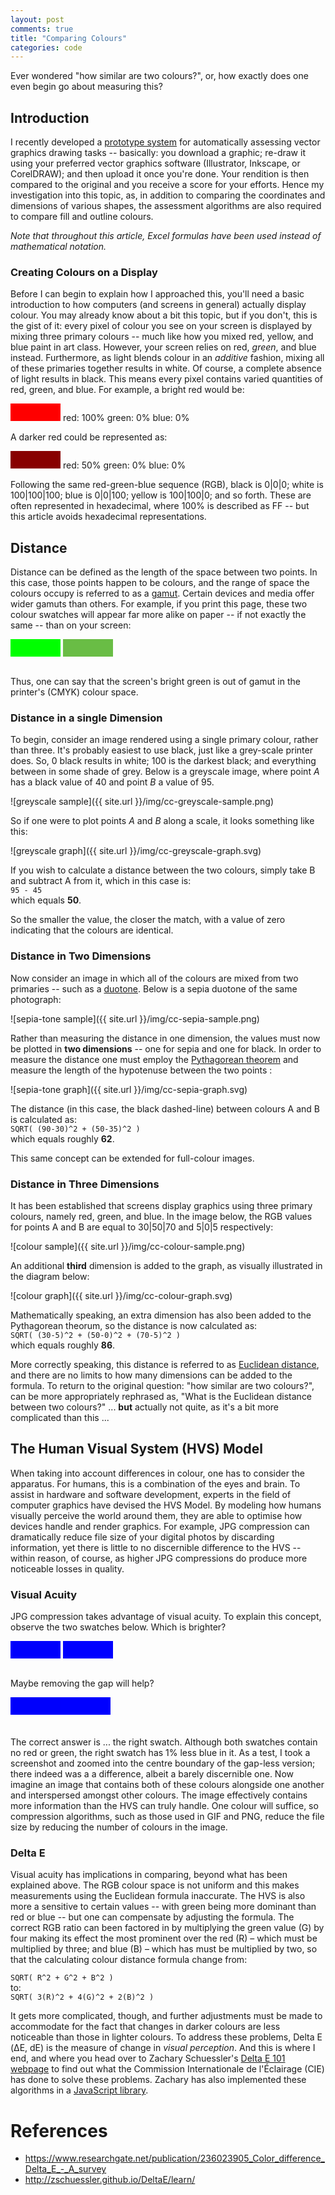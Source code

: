 ```yaml
---
layout: post
comments: true
title: "Comparing Colours"
categories: code
---
```


Ever wondered "how similar are two colours?", or, how exactly does one even begin go about measuring this?

## Introduction

I recently developed a [prototype system](http://corvet.tabreturn.com) for automatically assessing vector graphics drawing tasks -- basically: you download a graphic; re-draw it using your preferred vector graphics software (Illustrator, Inkscape, or CorelDRAW); and then upload it once you're done. Your rendition is then compared to the original and you receive a score for your efforts. Hence my investigation into this topic, as, in addition to comparing the coordinates and dimensions of various shapes, the assessment algorithms are also required to compare fill and outline colours.

*Note that throughout this article, Excel formulas have been used instead of mathematical notation.*

### Creating Colours on a Display

Before I can begin to explain how I approached this, you'll need a basic introduction to how computers (and screens in general) actually display colour. You may already know about a bit this topic, but if you don't, this is the gist of it: every pixel of colour you see on your screen is displayed by mixing three primary colours -- much like how you mixed red, yellow, and blue paint in art class. However, your screen relies on red, *green*, and blue instead. Furthermore, as light blends colour in an *additive* fashion, mixing all of these primaries together results in white. Of course, a complete absence of light results in black. This means every pixel contains varied quantities of red, green, and blue. For example, a bright red would be:  

<div style="background-color:red; display:inline-block; width:80px; height:2em"></div>  
red: 100%  
green: 0%  
blue: 0%

A darker red could be represented as:  

<div style="background-color:#800; display:inline-block; width:80px; height:2em"></div>  
red: 50%  
green: 0%  
blue: 0%

Following the same red-green-blue sequence (RGB), black is 0&#124;0&#124;0; white is 100&#124;100&#124;100; blue is 0&#124;0&#124;100; yellow is 100&#124;100&#124;0; and so forth. These are often represented in hexadecimal, where 100% is described as FF -- but this article avoids hexadecimal representations.

## Distance

Distance can be defined as the length of the space between two points. In this case, those points happen to be colours, and the range of space the colours occupy is referred to as a [gamut](https://en.wikipedia.org/wiki/Gamut). Certain devices and media offer wider gamuts than others. For example, if you print this page, these two colour swatches will appear far more alike on paper -- if not exactly the same -- than on your screen:

<div style="background-color:#0F0; display:inline-block; width:80px; height:2em"></div>
<div style="background-color:#69bd45; display:inline-block; width:80px; height:2em"></div>
<div style="clear:both; height:1em"></div>

Thus, one can say that the screen's bright green is out of gamut in the printer's (CMYK) colour space.

### Distance in a single Dimension

To begin, consider an image rendered using a single primary colour, rather than three. It's probably easiest to use black, just like a grey-scale printer does. So, 0 black results in white; 100 is the darkest black; and everything between in some shade of grey. Below is a greyscale image, where point *A* has a black value of 40 and point *B* a value of 95.

![greyscale sample]({{ site.url }}/img/cc-greyscale-sample.png)

So if one were to plot points *A* and *B* along a scale, it looks something like this:

![greyscale graph]({{ site.url }}/img/cc-greyscale-graph.svg)

If you wish to calculate a distance between the two colours, simply take B and subtract A from it, which in this case is:  
`95 - 45`  
which equals **50**.

So the smaller the value, the closer the match, with a value of zero indicating that the colours are identical.

### Distance in Two Dimensions

Now consider an image in which all of the colours are mixed from two primaries -- such as a [duotone](https://en.wikipedia.org/wiki/Duotone). Below is a sepia duotone of the same photograph:

![sepia-tone sample]({{ site.url }}/img/cc-sepia-sample.png)

Rather than measuring the distance in one dimension, the values must now be plotted in **two dimensions** -- one for sepia and one for black. In order to measure the distance one must employ the [Pythagorean theorem](https://en.wikipedia.org/wiki/Pythagorean_theorem) and measure the length of the hypotenuse between the two points :

![sepia-tone graph]({{ site.url }}/img/cc-sepia-graph.svg)

The distance (in this case, the black dashed-line) between colours A and B is calculated as:  
`SQRT( (90-30)^2 + (50-35)^2 )`  
which equals roughly **62**.

This same concept can be extended for full-colour images.

### Distance in Three Dimensions

It has been established that screens display graphics using three primary colours, namely red, green, and blue. In the image below, the RGB values for points A and B are equal to 30&#124;50&#124;70 and 5&#124;0&#124;5 respectively:

![colour sample]({{ site.url }}/img/cc-colour-sample.png)

An additional **third** dimension is added to the graph, as visually illustrated in the diagram below:

![colour graph]({{ site.url }}/img/cc-colour-graph.svg)

Mathematically speaking, an extra dimension has also been added to the Pythagorean theorum, so the distance is now calculated as:  
`SQRT( (30-5)^2 + (50-0)^2 + (70-5)^2 )`  
which equals roughly **86**.

More correctly speaking, this distance is referred to as [Euclidean distance](https://en.wikipedia.org/wiki/Euclidean_distance), and there are no limits to how many dimensions can be added to the formula. To return to the original question: "how similar are two colours?", can be more appropriately rephrased as, "What is the Euclidean distance between two colours?" ... **but** actually not quite, as it's a bit more complicated than this ...

## The Human Visual System (HVS) Model

When taking into account differences in colour, one has to consider the apparatus. For humans, this is a combination of the eyes and brain. To assist in hardware and software development, experts in the field of computer graphics have devised the HVS Model. By modeling how humans visually perceive the world around them, they are able to optimise how devices handle and render graphics. For example, JPG compression can dramatically reduce file size of your digital photos by discarding information, yet there is little to no discernible difference to the HVS -- within reason, of course, as higher JPG compressions do produce more noticeable losses in quality.

### Visual Acuity

JPG compression takes advantage of visual acuity. To explain this concept, observe the two swatches below. Which is brighter?

<div style="background-color:#0000FC; display:inline-block; width:80px; height:2em"></div>
<div style="background-color:#0000FF; display:inline-block; width:80px; height:2em"></div>
<div style="clear:both; height:1em"></div>

Maybe removing the gap will help?

<div style="background-color:#0000FC; float:left; width:80px; height:2em"></div>
<div style="background-color:#0000FF; float:left; width:80px; height:2em"></div>
<div style="clear:both; height:1.5em"></div>

The correct answer is ... the right swatch. Although both swatches contain no red or green, the right swatch has 1% less blue in it. As a test, I took a screenshot and zoomed into the centre boundary of the gap-less version; there indeed was a a difference, albeit a barely discernible one. Now imagine an image that contains both of these colours alongside one another and interspersed amongst other colours. The image effectively contains more information than the HVS can truly handle. One colour will suffice, so compression algorithms, such as those used in GIF and PNG, reduce the file size by reducing the number of colours in the image.

### Delta E

Visual acuity has implications in comparing, beyond what has been explained above. The RGB colour space is not uniform and this makes measurements using the Euclidean formula inaccurate. The HVS is also more a sensitive to certain values -- with green being more dominant than red or blue -- but one can compensate by adjusting the formula. The correct RGB ratio can been factored in by multiplying the green value (G) by four making its effect the most prominent over the red (R) – which must be multiplied by three; and blue (B) – which has must be multiplied by two, so that the calculating colour distance formula change from:

`SQRT( R^2 + G^2 + B^2 )`  
to:  
`SQRT( 3(R)^2 + 4(G)^2 + 2(B)^2 )`

It gets more complicated, though, and further adjustments must be made to accommodate for the fact that changes in darker colours are less noticeable than those in lighter colours. To address these problems, Delta E (ΔE, dE) is the measure of change in *visual perception*. And this is where I end, and where you head over to Zachary Schuessler's [Delta E 101 webpage](http://zschuessler.github.io/DeltaE/learn/) to find out what the Commission Internationale de l'Éclairage (CIE) has done to solve these problems. Zachary has also implemented these algorithms in a [JavaScript library](https://zschuessler.github.io/DeltaE/).

# References

* https://www.researchgate.net/publication/236023905_Color_difference_Delta_E_-_A_survey
* http://zschuessler.github.io/DeltaE/learn/
